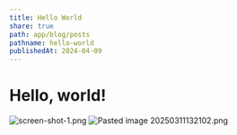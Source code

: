 ```yaml
---
title: Hello World
share: true
path: app/blog/posts
pathname: hello-world
publishedAt: 2024-04-09
---
```


# Hello, world!

![screen-shot-1.png](/images/screen-shot-1.png)
![Pasted image 20250311132102.png](/images/Pasted%20image%2020250311132102.png)
